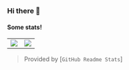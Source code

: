 ### Hi there 👋

<!--
**mishhuu/mishhuu** is a ✨ _special_ ✨ repository because its `README.md` (this file) appears on your GitHub profile.

Here are some ideas to get you started:

- 🔭 I’m currently working on ...
- 🌱 I’m currently learning ...
- 👯 I’m looking to collaborate on ...
- 🤔 I’m looking for help with ...
- 💬 Ask me about ...
- 📫 How to reach me: ...
- 😄 Pronouns: ...
- ⚡ Fun fact: ...
-->
#### Some stats!

<table>
  <tr>
    <td align="center" style="padding=0;width=50%;">
      <img align="center" style="padding=0;" src="https://grs.quantumly.dev/api/?username=mishhuu&show_icons=true&title_color=4F8CC9&text_color=9f9f9f&bg_color=00000000&hide_border=true&icon_color=4F8CC9&hide_title=true&count_private=true" />
    </td>
    <td align="center" style="padding=0;width=50%;">
      <img align="center" style="padding=0;" src="https://grs.quantumly.dev/api/top-langs/?username=mishhuu&layout=compact&show_icons=true&title_color=4F8CC9&text_color=9f9f9f&bg_color=00000000&hide_border=true&icon_color=00000000&count_private=true&extra=skyra-project/acrysel,aelia,ai,alestra,anti-user-gateway,audio,char,decorators,editable-commands,eslint-config,evlyn,lycore,orm,resource-webhooks,settings-gateway,skyra,skyra-sharp,skyra.pw,tags,wizard;binarytf/binarytf;discordjs/discord.js,discord.js-modules,builders,collection;novariableglobal/mood,g.shift,one-thousand-years;sapphiredev/framework,pieces,plugins,readme,resource-webhooks,type,utilities" />
    </td>
  </tr>
</table>

> Provided by [`GitHub Readme Stats`]
